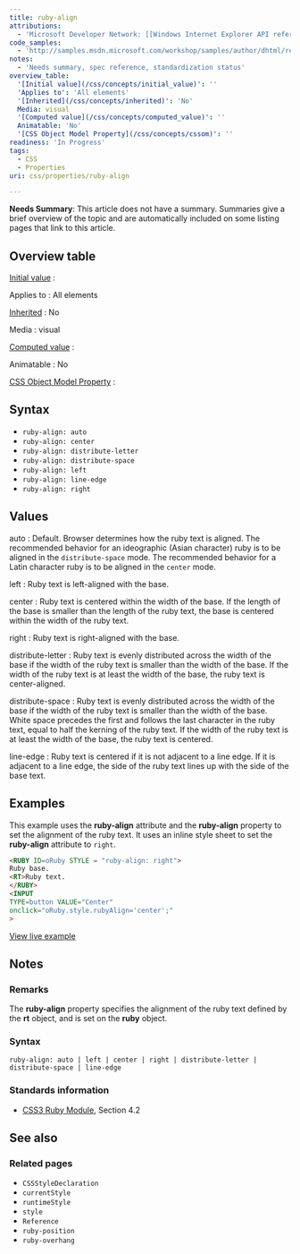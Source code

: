 ```yaml
---
title: ruby-align
attributions:
  - 'Microsoft Developer Network: [[Windows Internet Explorer API reference](http://msdn.microsoft.com/en-us/library/ie/hh828809%28v=vs.85%29.aspx) Article]'
code_samples:
  - 'http://samples.msdn.microsoft.com/workshop/samples/author/dhtml/refs/rubyAlign.htm'
notes:
  - 'Needs summary, spec reference, standardization status'
overview_table:
  '[Initial value](/css/concepts/initial_value)': ''
  'Applies to': 'All elements'
  '[Inherited](/css/concepts/inherited)': 'No'
  Media: visual
  '[Computed value](/css/concepts/computed_value)': ''
  Animatable: 'No'
  '[CSS Object Model Property](/css/concepts/cssom)': ''
readiness: 'In Progress'
tags:
  - CSS
  - Properties
uri: css/properties/ruby-align

---
```

**Needs Summary**: This article does not have a summary. Summaries give a brief overview of the topic and are automatically included on some listing pages that link to this article.

## Overview table

[Initial value](/css/concepts/initial_value)
:

Applies to
:   All elements

[Inherited](/css/concepts/inherited)
:   No

Media
:   visual

[Computed value](/css/concepts/computed_value)
:

Animatable
:   No

[CSS Object Model Property](/css/concepts/cssom)
:

## Syntax

-   `ruby-align: auto`
-   `ruby-align: center`
-   `ruby-align: distribute-letter`
-   `ruby-align: distribute-space`
-   `ruby-align: left`
-   `ruby-align: line-edge`
-   `ruby-align: right`

## Values

auto
:   Default. Browser determines how the ruby text is aligned. The recommended behavior for an ideographic (Asian character) ruby is to be aligned in the `distribute-space` mode. The recommended behavior for a Latin character ruby is to be aligned in the `center` mode.

left
:   Ruby text is left-aligned with the base.

center
:   Ruby text is centered within the width of the base. If the length of the base is smaller than the length of the ruby text, the base is centered within the width of the ruby text.

right
:   Ruby text is right-aligned with the base.

distribute-letter
:   Ruby text is evenly distributed across the width of the base if the width of the ruby text is smaller than the width of the base. If the width of the ruby text is at least the width of the base, the ruby text is center-aligned.

distribute-space
:   Ruby text is evenly distributed across the width of the base if the width of the ruby text is smaller than the width of the base. White space precedes the first and follows the last character in the ruby text, equal to half the kerning of the ruby text. If the width of the ruby text is at least the width of the base, the ruby text is centered.

line-edge
:   Ruby text is centered if it is not adjacent to a line edge. If it is adjacent to a line edge, the side of the ruby text lines up with the side of the base text.

## Examples

This example uses the **ruby-align** attribute and the **ruby-align** property to set the alignment of the ruby text. It uses an inline style sheet to set the **ruby-align** attribute to `right`.

``` html
<RUBY ID=oRuby STYLE = "ruby-align: right">
Ruby base.
<RT>Ruby text.
</RUBY>
<INPUT
TYPE=button VALUE="Center"
onclick="oRuby.style.rubyAlign='center';"
>
```

[View live example](http://samples.msdn.microsoft.com/workshop/samples/author/dhtml/refs/rubyAlign.htm)

## Notes

### Remarks

The **ruby-align** property specifies the alignment of the ruby text defined by the **rt** object, and is set on the **ruby** object.

### Syntax

`ruby-align: auto | left | center | right | distribute-letter | distribute-space | line-edge`

### Standards information

-   [CSS3 Ruby Module](http://go.microsoft.com/fwlink/p/?linkid=203763), Section 4.2

## See also

### Related pages

-   `CSSStyleDeclaration`
-   `currentStyle`
-   `runtimeStyle`
-   `style`
-   `Reference`
-   `ruby-position`
-   `ruby-overhang`
